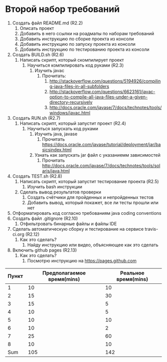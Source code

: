 # Второй набор требований

1. Создать файл README.md (R2.2)
     1. Описать проект
     2. Добавить в него ссылки на роадмапы по наборам требований
     3. Добавить инструкцию по сборке проекта из консоли
     4. Добавить инструкцию по запуску проекта из консоли 
     5. Добавить инструкцию по тестированию проекта из консоли
2. Создать BUILD.sh (R2.6)
     1. Написать скрипт, который скомпилирует проект
         1. Научиться компилировать код руками (R2.3)
             1. Изучить javac
                 1. Прочитать:            
                     1. http://stackoverflow.com/questions/5194926/compiling-java-files-in-all-subfolders
                     2. http://stackoverflow.com/questions/6623161/javac-option-to-compile-all-java-files-under-a-given-directory-recursively
                     3. http://docs.oracle.com/javase/7/docs/technotes/tools/windows/javac.html
3. Создать RUN.sh (R2.7)
     1. Написать скрипт, который запустит проект (R2.4)
         1. Научиться запускать код руками
             1. Изучить java, javase
                 1. Прочитать   https://docs.oracle.com/javase/tutorial/deployment/jar/basicsindex.html
             1. Узнать как запускать jar файл с указаниемм зависимостей
                1. Прочитать http://docs.oracle.com/javase/7/docs/technotes/tools/solaris/java.html
4. Создать TEST.sh (R2.8)
     1. Написать скрипт, который запустит тестирование проекта (R2.5)
         1. Изучить bash инструкции
     2. Сделать вывод результатов проверки
         1. Создать счётчики для пройденных и непройденных тестов
         2. Добавить вывод, который покажет, все ли тесты прошли или нет
5. Отформатировать код согласно требованиям java coding conventions
6. Создать файл .gitignore (R2.10)
     1. Отфильтровать бинарные файлы и файлы IDE
7. Сделать автоматическую сборку и тестирование на сервисе travis-ci.org (R2.12)
     1. Как это сделать?
         1. Найду инструкцию или видео, объясняющее как это сделать
8. Включить github pages (R2.13)
     1. Как это сделать?
         1. Посмотрю инструкцию на https://pages.github.com


| Пункт | Предполагаемое время(mins) | Реальное время(mins) |
| --- | --- | --- |
|  1  |  10 |  10 |
|  2  |  15 |  30 |
|  3  |  15 |   5 |
|  4  |  10 |   5 |
|  5  |  10 |  10 |
|  6  |  10 |   2 |
|  7  |  25 |  60 |
|  8  |  10 |  10 |
| Sum | 105 | 142 |